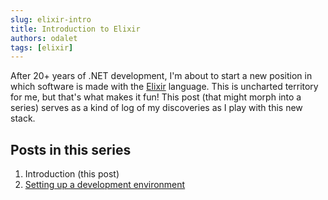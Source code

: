 ```yaml
---
slug: elixir-intro
title: Introduction to Elixir
authors: odalet
tags: [elixir]
---
```


After 20+ years of .NET development, I'm about to start a new position in which software is made with the [Elixir](https://elixir-lang.org/) language. This is uncharted territory for me, but that's what makes it fun! This post (that might morph into a series) serves as a kind of log of my discoveries as I play with this new stack.

<!--truncate-->

## Posts in this series

1. Introduction (this post)
1. [Setting up a development environment](elixir-dev-env)
